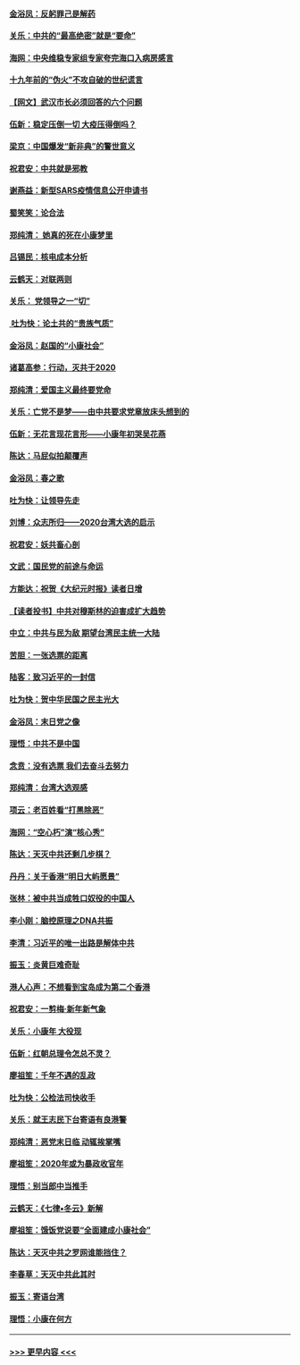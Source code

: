 #### [金浴凤：反躬罪己是解药](../pages/nsc993/n11820280.md?t=01252233) 
#### [关乐：中共的“最高绝密”就是“要命”](../pages/nsc993/n11816946.md?t=01252233) 
#### [海网：中央维稳专家组专家夸完海口入病房感言](../pages/nsc993/n11815138.md?t=01252233) 
#### [十九年前的“伪火”不攻自破的世纪谎言](../pages/nsc993/n11813238.md?t=01252233) 
#### [【网文】武汉市长必须回答的六个问题](../pages/nsc993/n11813848.md?t=01252233) 
#### [伍新：稳定压倒一切 大疫压得倒吗？](../pages/nsc993/n11812634.md?t=01252233) 
#### [梁京：中国爆发“新非典”的警世意义](../pages/nsc993/n11812554.md?t=01252233) 
#### [祝君安：中共就是邪教](../pages/nsc993/n11812431.md?t=01252233) 
#### [谢燕益：新型SARS疫情信息公开申请书](../pages/nsc993/n11808840.md?t=01252233) 
#### [蜀笑笑：论合法](../pages/nsc993/n11808064.md?t=01252233) 
#### [郑纯清： 她真的死在小康梦里](../pages/nsc993/n11806623.md?t=01252233) 
#### [吕锡民：核电成本分析](../pages/nsc993/n11806284.md?t=01252233) 
#### [云鹤天：对联两则](../pages/nsc993/n11805957.md?t=01252233) 
#### [关乐： 党领导之一“切”](../pages/nsc993/n11804505.md?t=01252233) 
#### [ 吐为快：论土共的“贵族气质”](../pages/nsc993/n11804490.md?t=01252233) 
#### [金浴凤：赵国的“小康社会”](../pages/nsc993/n11804452.md?t=01252233) 
#### [诸葛高参：行动，灭共于2020](../pages/nsc993/n11804120.md?t=01252233) 
#### [郑纯清：爱国主义最终要党命](../pages/nsc993/n11802197.md?t=01252233) 
#### [关乐：亡党不是梦——由中共要求党章放床头想到的](../pages/nsc993/n11802156.md?t=01252233) 
#### [伍新：无花言现花言形——小康年初哭吴花燕](../pages/nsc993/n11800044.md?t=01252233) 
#### [陈达：马屁似拍颠覆声](../pages/nsc993/n11800010.md?t=01252233) 
#### [金浴凤：春之歌](../pages/nsc993/n11797687.md?t=01252233) 
#### [吐为快：让领导先走](../pages/nsc993/n11797512.md?t=01252233) 
#### [刘博：众志所归——2020台湾大选的启示](../pages/nsc993/n11796878.md?t=01252233) 
#### [祝君安：妖共畜心剖](../pages/nsc993/n11794273.md?t=01252233) 
#### [文武：国民党的前途与命运](../pages/nsc993/n11794198.md?t=01252233) 
#### [方能达：祝贺《大纪元时报》读者日增](../pages/nsc993/n11793807.md?t=01252233) 
#### [【读者投书】中共对穆斯林的迫害成扩大趋势](../pages/nsc993/n11791371.md?t=01252233) 
#### [中立：中共与民为敌 期望台湾民主统一大陆](../pages/nsc993/n11790392.md?t=01252233) 
#### [苦胆：一张选票的距离](../pages/nsc993/n11788914.md?t=01252233) 
#### [陆客：致习近平的一封信](../pages/nsc993/n11788867.md?t=01252233) 
#### [吐为快：贺中华民国之民主光大](../pages/nsc993/n11788618.md?t=01252233) 
#### [金浴凤：末日党之像](../pages/nsc993/n11787475.md?t=01252233) 
#### [理悟：中共不是中国](../pages/nsc993/n11787463.md?t=01252233) 
#### [念贲：没有选票  我们去奋斗去努力](../pages/nsc993/n11787398.md?t=01252233) 
#### [郑纯清：台湾大选观感](../pages/nsc993/n11786210.md?t=01252233) 
#### [项云：老百姓看“打黑除恶”](../pages/nsc993/n11785398.md?t=01252233) 
#### [海网：“空心朽”演“核心秀”](../pages/nsc993/n11783874.md?t=01252233) 
#### [陈达：天灭中共还剩几步棋？](../pages/nsc993/n11783719.md?t=01252233) 
#### [丹丹：关于香港“明日大屿愿景”](../pages/nsc993/n11783273.md?t=01252233) 
#### [张林：被中共当成牲口奴役的中国人](../pages/nsc993/n11782397.md?t=01252233) 
#### [李小刚：脑控原理之DNA共振](../pages/nsc993/n11780962.md?t=01252233) 
#### [李清：习近平的唯一出路是解体中共](../pages/nsc993/n11780866.md?t=01252233) 
#### [振玉：炎黄巨难奇耻](../pages/nsc993/n11779632.md?t=01252233) 
#### [港人心声：不想看到宝岛成为第二个香港](../pages/nsc993/n11778817.md?t=01252233) 
#### [祝君安：一剪梅‧新年新气象](../pages/nsc993/n11776340.md?t=01252233) 
#### [关乐：小康年 大役现](../pages/nsc993/n11774213.md?t=01252233) 
#### [伍新：红朝总理令怎总不灵？](../pages/nsc993/n11770813.md?t=01252233) 
#### [廖祖笙：千年不遇的乱政](../pages/nsc993/n11770373.md?t=01252233) 
#### [吐为快：公检法司快收手](../pages/nsc993/n11770359.md?t=01252233) 
#### [关乐：就王志民下台寄语有良港警](../pages/nsc993/n11769903.md?t=01252233) 
#### [郑纯清：恶党末日临 动辄挨掌嘴](../pages/nsc993/n11769356.md?t=01252233) 
#### [廖祖笙：2020年或为暴政收官年](../pages/nsc993/n11768216.md?t=01252233) 
#### [理悟：别当郎中当推手](../pages/nsc993/n11768243.md?t=01252233) 
#### [云鹤天：《七律▪冬云》新解](../pages/nsc993/n11768204.md?t=01252233) 
#### [廖祖笙：饿饭党说要“全面建成小康社会”](../pages/nsc993/n11767482.md?t=01252233) 
#### [陈达：天灭中共之罗网谁能挡住？](../pages/nsc993/n11767465.md?t=01252233) 
#### [李春草：天灭中共此其时](../pages/nsc993/n11767452.md?t=01252233) 
#### [振玉：寄语台湾](../pages/nsc993/n11767432.md?t=01252233) 
#### [理悟：小康在何方](../pages/nsc993/n11767394.md?t=01252233) 

----
#### [ >>> 更早内容 <<< ](../indexes/nsc993-earlier.md)
